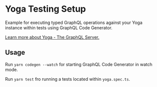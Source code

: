 # Yoga Testing Setup

Example for executing typed GraphQL operations against your Yoga instance within tests using GraphQL Code Generator.

[Learn more about Yoga - The GraphQL Server.](https://the-guild.dev/graphql/yoga-server)

## Usage

Run `yarn codegen --watch` for starting GraphQL Code Generator in watch mode.

Run `yarn test` fro running a tests located within `yoga.spec.ts`.
